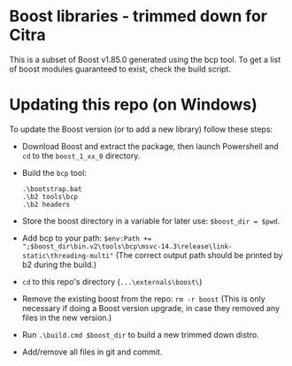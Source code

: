 Boost libraries - trimmed down for Citra
========================================

This is a subset of Boost v1.85.0 generated using the bcp tool. To get a list of boost modules guaranteed to exist, check the build script.

Updating this repo (on Windows)
===============================

To update the Boost version (or to add a new library) follow these steps:

  - Download Boost and extract the package, then launch Powershell and `cd` to the `boost_1_xx_0` directory.
  - Build the `bcp` tool:
    ```
    .\bootstrap.bat
    .\b2 tools\bcp
    .\b2 headers
    ```

  - Store the boost directory in a variable for later use: `$boost_dir = $pwd`.
  - Add bcp to your path: `$env:Path += ";$boost_dir\bin.v2\tools\bcp\msvc-14.3\release\link-static\threading-multi"` (The correct output path should be printed by b2 during the build.)
  - `cd` to this repo's directory (`...\externals\boost\`)
  - Remove the existing boost from the repo: `rm -r boost` (This is only necessary if doing a Boost version upgrade, in case they removed any files in the new version.)
  - Run `.\build.cmd $boost_dir` to build a new trimmed down distro.
  - Add/remove all files in git and commit.
